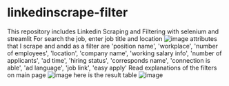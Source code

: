 # linkedinscrape-filter
This repository includes Linkedin Scraping and Filtering with selenium and streamlit
For search the job, enter job title and location
![image](https://user-images.githubusercontent.com/33352899/165777544-4b2c2ef2-d460-4fca-b6d3-c8324191e108.png)
attributes that I scrape and andd as a filter are 
        'position name',
        'workplace',
        'number of employees',
        'location',
        'company name',
        'working salary info',
        'number of applicants',
        'ad time',
        'hiring status',
        'corresponds name',
        'connection is able',
        'ad language',
        'job link',
        'easy apply'
Read explanations of the filters on main page
![image](https://user-images.githubusercontent.com/33352899/165777934-dcabb472-1e0f-4f81-8d3d-72f99e4235ac.png)
here is the result table 
![image](https://user-images.githubusercontent.com/33352899/165783226-c44f0241-20bb-480f-be50-21febb0123a9.png)

